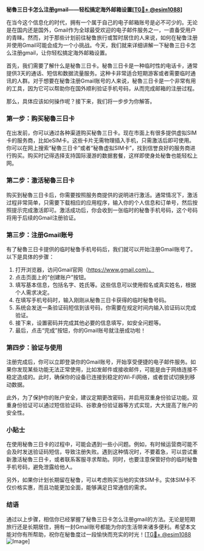 **秘魯三日卡怎么注册gmail——轻松搞定海外邮箱设置[[TG💪+ @esim1088](https://t.me/s/esim1088)]**

在当今这个信息化的时代，拥有一个属于自己的电子邮箱账号是必不可少的。无论是在国内还是国外，Gmail作为全球最受欢迎的电子邮件服务之一，一直备受用户的青睐。然而，对于那些计划前往秘鲁旅行或暂时居住的人来说，如何在秘鲁注册并使用Gmail可能会成为一个小挑战。今天，我们就来详细讲解一下秘魯三日卡怎么注册gmail，让你轻松搞定海外邮箱设置。

首先，我们需要了解什么是秘魯三日卡。秘魯三日卡是一种临时性的电话卡，通常提供3天的通话、短信和数据流量服务。这种卡非常适合短期游客或者需要临时通讯的人群。对于想要在秘鲁注册Gmail账号的人来说，秘魯三日卡是一个非常有用的工具，因为它可以帮助你在国外顺利验证手机号码，从而完成邮箱的注册过程。

那么，具体应该如何操作呢？接下来，我们将一步步为你解答。

### 第一步：购买秘魯三日卡

在出发前，你可以通过各种渠道购买秘魯三日卡。现在市面上有很多提供虚拟SIM卡的服务商，比如eSIM卡。这些卡片无需物理插入手机，只需激活后即可使用。你可以在网上搜索“秘魯三日卡”或者“秘魯虚拟SIM卡”，找到信誉良好的服务商进行购买。购买时记得选择支持国际漫游的数据套餐，这样即使身处秘鲁也能轻松上网。

### 第二步：激活秘魯三日卡

购买到秘魯三日卡后，你需要按照服务商提供的说明进行激活。通常情况下，激活过程非常简单，只需要下载相应的应用程序，输入你的个人信息和订单号，然后按照提示完成激活即可。激活成功后，你会收到一张临时的秘鲁手机号码，这个号码将用于后续的Gmail注册验证。

### 第三步：注册Gmail账号

有了秘魯三日卡提供的临时秘鲁手机号码后，我们就可以开始注册Gmail账号了。以下是具体的步骤：

1. 打开浏览器，访问Gmail官网（https://www.gmail.com）。
2. 点击页面上的“创建账户”按钮。
3. 填写基本信息，包括名字、姓氏等。这些信息可以使用假名或真实姓名，根据个人需求决定。
4. 在填写手机号码时，输入刚刚从秘魯三日卡获得的临时秘鲁号码。
5. 系统会发送一条验证码短信到该号码，你需要在规定时间内输入验证码以完成验证。
6. 接下来，设置密码并完成其他必要的信息填写，如安全问题等。
7. 最后，点击“完成”按钮，你的Gmail账号就注册成功啦！

### 第四步：验证与使用

注册完成后，你可以立即登录你的Gmail账号，开始享受便捷的电子邮件服务。如果你发现某些功能无法正常使用，比如发邮件或接收邮件，可能是由于网络连接不稳定造成的。此时，确保你的设备已连接到稳定的Wi-Fi网络，或者尝试切换到移动数据。

此外，为了保护你的账户安全，建议定期更改密码，并启用双重身份验证功能。双重身份验证可以通过短信验证码、谷歌身份验证器等方式实现，大大提高了账户的安全性。

### 小贴士

在使用秘魯三日卡的过程中，可能会遇到一些小问题。例如，有时候运营商可能不会及时发送验证码短信，导致注册失败。遇到这种情况时，不要着急，可以尝试重新激活秘魯三日卡，或者联系客服寻求帮助。同时，也要注意保管好你的临时秘鲁手机号码，避免泄露给他人。

另外，如果你计划长期留在秘鲁，可以考虑购买当地的实体SIM卡。实体SIM卡不仅价格实惠，而且功能更加全面，能够满足日常通信的需求。

### 结语

通过以上步骤，相信你已经掌握了秘魯三日卡怎么注册gmail的方法。无论是短期旅行还是长期居住，拥有一封Gmail账号都能为你的生活带来诸多便利。希望本文能对你有所帮助，祝你在秘鲁度过一段愉快而充实的时光！[[TG💪+ @esim1088](https://t.me/s/esim1088) ![Image](https://i.postimg.cc/4NQfJmqS/Snipaste-2025-05-13-00-14-12.png)]